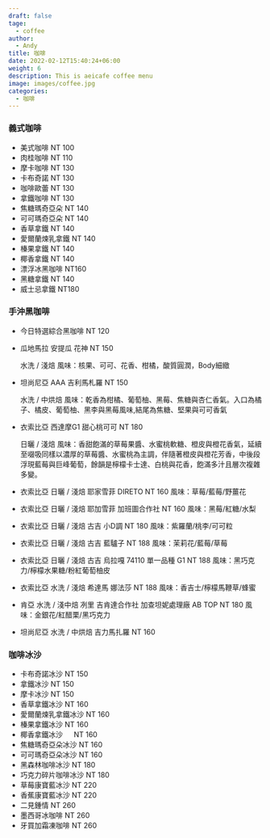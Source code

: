 ```yaml
---
draft: false
tage:
  - coffee
author:
  - Andy
title: 咖啡
date: 2022-02-12T15:40:24+06:00
weight: 6
description: This is aeicafe coffee menu
image: images/coffee.jpg
categories:
  - 咖啡
---
```

### 義式咖啡

* 美式咖啡 NT 100
* 肉桂咖啡   NT 110
* 摩卡咖啡   NT 130
* 卡布奇諾   NT 130
* 咖啡歐蕾   NT 130
* 拿鐵咖啡   NT 130
* 焦糖瑪奇亞朵   NT 140
* 可可瑪奇亞朵   NT 140
* 香草拿鐵   NT 140
* 愛爾蘭煉乳拿鐵   NT 140
* 榛果拿鐵   NT 140
* 椰香拿鐵   NT 140
* 漂浮冰黑咖啡  NT160
* 黑糖拿鐵  NT 140
* 威士忌拿鐵  NT180

### 手沖黑咖啡

* 今日特選綜合黑咖啡   NT 120
* 瓜地馬拉 安提瓜 花神   NT 150

  水洗 / 淺焙
  風味：核果、可可、花香、柑橘，酸質圓潤，Body細緻
* 坦尚尼亞 AAA 吉利馬札羅     NT 150

  水洗 / 中烘焙
  風味：乾香為柑橘、葡萄柚、黑莓、焦糖與杏仁香氣。入口為橘子、橘皮、葡萄柚、黑李與黑莓風味,結尾為焦糖、堅果與可可香氣
* 衣索比亞  西達摩G1 甜心桃可可 NT 180

  日曬 / 淺焙
  風味：香甜飽滿的草莓果醬、水蜜桃軟糖、橙皮與橙花香氣，延續至啜吸同樣以濃厚的草莓醬、水蜜桃為主調，伴隨著橙皮與橙花芳香，中後段浮現藍莓與巨峰葡萄，餘韻是檸檬卡士達、白桃與花香，飽滿多汁且層次複雜多變。
* 衣索比亞 日曬 / 淺焙 耶家雪菲 DIRETO NT 160
  風味：草莓/藍莓/野薑花
* 衣索比亞 日曬 / 淺焙 耶加雪菲 加班圖合作社 NT 160
  風味：黑莓/紅糖/水梨
* 衣索比亞 日曬 / 淺焙 古吉 小D調 NT 180
  風味：紫羅蘭/桃李/可可粒
* 衣索比亞 日曬 / 淺焙 古吉 藍驢子 NT 188
  風味：茉莉花/藍莓/草莓
* 衣索比亞 日曬 / 淺焙 古吉 烏拉嘎 74110 單一品種 G1 NT 188
  風味：黑巧克力/檸檬水果糖/粉紅葡萄柚皮
* 衣索比亞 水洗 / 淺焙 希達馬 娜法莎 NT 188
  風味：香吉士/檸檬馬鞭草/蜂蜜
* 肯亞 水洗 / 淺中焙 冽里 吉肯達合作社 加查坦妮處理廠 AB TOP NT 180
  風味：金銀花/紅醋栗/黑巧克力
* 坦尚尼亞 水洗 / 中烘焙 吉力馬扎羅 NT 160

### 咖啡冰沙

* 卡布奇諾冰沙    NT 150
* 拿鐵冰沙    NT 150
* 摩卡冰沙   NT 150
* 香草拿鐵冰沙   NT 160
* 愛爾蘭煉乳拿鐵冰沙   NT 160
* 榛果拿鐵冰沙   NT 160
* 椰香拿鐵冰沙 　 NT 160
* 焦糖瑪奇亞朵冰沙   NT 160
* 可可瑪奇亞朵冰沙   NT 160
* 黑森林咖啡冰沙   NT 180
* 巧克力碎片咖啡冰沙   NT 180
* 草莓康寶藍冰沙   NT 220
* 香蕉康寶藍冰沙   NT 220
* 二見鍾情   NT 260
* 墨西哥冰咖啡   NT 260
* 牙買加霜凍咖啡   NT 260